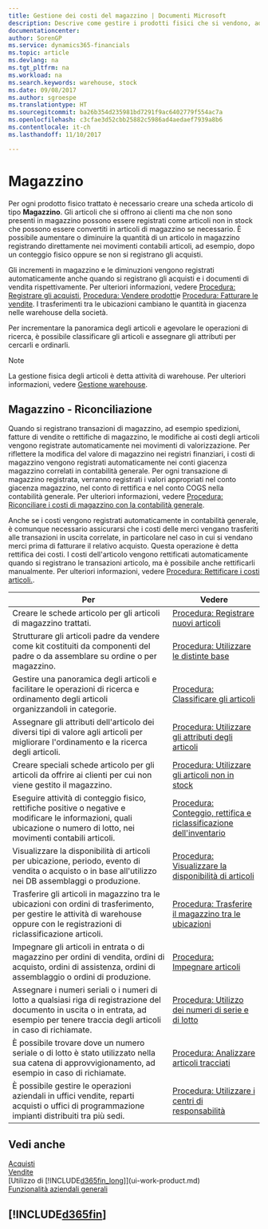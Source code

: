 ```yaml
---
title: Gestione dei costi del magazzino | Documenti Microsoft
description: Descrive come gestire i prodotti fisici che si vendono, ad esempio, la gestione dello stock nella warehouse.
documentationcenter: 
author: SorenGP
ms.service: dynamics365-financials
ms.topic: article
ms.devlang: na
ms.tgt_pltfrm: na
ms.workload: na
ms.search.keywords: warehouse, stock
ms.date: 09/08/2017
ms.author: sgroespe
ms.translationtype: HT
ms.sourcegitcommit: ba26b354d235981bd7291f9ac6402779f554ac7a
ms.openlocfilehash: c3cfae3d52cbb25882c5986ad4aedaef7939a8b6
ms.contentlocale: it-ch
ms.lasthandoff: 11/10/2017

---
```


# <a name="inventory"></a>Magazzino
Per ogni prodotto fisico trattato è necessario creare una scheda articolo di tipo **Magazzino**. Gli articoli che si offrono ai clienti ma che non sono presenti in magazzino possono essere registrati come articoli non in stock che possono essere convertiti in articoli di magazzino se necessario. È possibile aumentare o diminuire la quantità di un articolo in magazzino registrando direttamente nei movimenti contabili articoli, ad esempio, dopo un conteggio fisico oppure se non si registrano gli acquisti.

Gli incrementi in magazzino e le diminuzioni vengono registrati automaticamente anche quando si registrano gli acquisti e i documenti di vendita rispettivamente. Per ulteriori informazioni, vedere [Procedura: Registrare gli acquisti](purchasing-how-record-purchases.md), [Procedura: Vendere prodotti](sales-how-sell-products.md)e [Procedura: Fatturare le vendite](sales-how-invoice-sales.md). I trasferimenti tra le ubicazioni cambiano le quantità in giacenza nelle warehouse della società.   

Per incrementare la panoramica degli articoli e agevolare le operazioni di ricerca, è possibile classificare gli articoli e assegnare gli attributi per cercarli e ordinarli.

> [!NOTE]
> La gestione fisica degli articoli è detta attività di warehouse. Per ulteriori informazioni, vedere [Gestione warehouse](warehouse-manage-warehouse.md).

## <a name="inventory-reconciliation"></a>Magazzino - Riconciliazione
Quando si registrano transazioni di magazzino, ad esempio spedizioni, fatture di vendite o rettifiche di magazzino, le modifiche ai costi degli articoli vengono registrate automaticamente nei movimenti di valorizzazione. Per riflettere la modifica del valore di magazzino nei registri finanziari, i costi di magazzino vengono registrati automaticamente nei conti giacenza magazzino correlati in contabilità generale. Per ogni transazione di magazzino registrata, verranno registrati i valori appropriati nel conto giacenza magazzino, nel conto di rettifica e nel conto COGS nella contabilità generale. Per ulteriori informazioni, vedere [Procedura: Riconciliare i costi di magazzino con la contabilità generale](finance-how-to-post-inventory-costs-to-the-general-ledger.md).

Anche se i costi vengono registrati automaticamente in contabilità generale, è comunque necessario assicurarsi che i costi delle merci vengano trasferiti alle transazioni in uscita correlate, in particolare nel caso in cui si vendano merci prima di fatturare il relativo acquisto. Questa operazione è detta rettifica dei costi. I costi dell'articolo vengono rettificati automaticamente quando si registrano le transazioni articolo, ma è possibile anche rettificarli manualmente. Per ulteriori informazioni, vedere [Procedura: Rettificare i costi articoli.](inventory-how-adjust-item-costs.md).

|Per |Vedere |
|---|----|
|Creare le schede articolo per gli articoli di magazzino trattati.|[Procedura: Registrare nuovi articoli](inventory-how-register-new-items.md)|
|Strutturare gli articoli padre da vendere come kit costituiti da componenti del padre o da assemblare su ordine o per magazzino.|[Procedura: Utilizzare le distinte base](inventory-how-work-BOMs.md)|
|Gestire una panoramica degli articoli e facilitare le operazioni di ricerca e ordinamento degli articoli organizzandoli in categorie.|[Procedura: Classificare gli articoli](inventory-how-categorize-items.md)|
|Assegnare gli attributi dell'articolo dei diversi tipi di valore agli articoli per migliorare l'ordinamento e la ricerca degli articoli.|[Procedura: Utilizzare gli attributi degli articoli](inventory-how-work-item-attributes.md)|
|Creare speciali schede articolo per gli articoli da offrire ai clienti per cui non viene gestito il magazzino.|[Procedura: Utilizzare gli articoli non in stock](inventory-how-work-nonstock-items.md)|
|Eseguire attività di conteggio fisico, rettifiche positive o negative e modificare le informazioni, quali ubicazione o numero di lotto, nei movimenti contabili articoli.|[Procedura: Conteggio, rettifica e riclassificazione dell'inventario](inventory-how-count-adjust-reclassify.md)|
|Visualizzare la disponibilità di articoli per ubicazione, periodo, evento di vendita o acquisto o in base all'utilizzo nei DB assemblaggi o produzione.|[Procedura: Visualizzare la disponibilità di articoli](inventory-how-availability-overview.md)|
|Trasferire gli articoli in magazzino tra le ubicazioni con ordini di trasferimento, per gestire le attività di warehouse oppure con le registrazioni di riclassificazione articoli.|[Procedura: Trasferire il magazzino tra le ubicazioni](inventory-how-transfer-between-locations.md)|
|Impegnare gli articoli in entrata o di magazzino per ordini di vendita, ordini di acquisto, ordini di assistenza, ordini di assemblaggio o ordini di produzione.|[Procedura: Impegnare articoli](inventory-how-to-reserve-items.md)|
|Assegnare i numeri seriali o i numeri di lotto a qualsiasi riga di registrazione del documento in uscita o in entrata, ad esempio per tenere traccia degli articoli in caso di richiamate.|[Procedura: Utilizzo dei numeri di serie e di lotto](inventory-how-work-item-tracking.md)|
|È possibile trovare dove un numero seriale o di lotto è stato utilizzato nella sua catena di approvvigionamento, ad esempio in caso di richiamate.|[Procedura: Analizzare articoli tracciati](inventory-how-to-trace-item-tracked-items.md)|
|È possibile gestire le operazioni aziendali in uffici vendite, reparti acquisti o uffici di programmazione impianti distribuiti tra più sedi.|[Procedura: Utilizzare i centri di responsabilità](inventory-responsibility-centers.md)|

## <a name="see-also"></a>Vedi anche  
[Acquisti](purchasing-manage-purchasing.md)  
[Vendite](sales-manage-sales.md)    
[Utilizzo di [!INCLUDE[d365fin_long](includes/d365fin_long_md.md)]](ui-work-product.md)  
[Funzionalità aziendali generali](ui-across-business-areas.md)

## [!INCLUDE[d365fin](includes/free_trial_md.md)]

